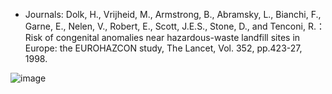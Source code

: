 * Journals:
Dolk, H., Vrijheid, M., Armstrong, B., Abramsky, L., Bianchi, F., Garne, E., Nelen, V., Robert, E., Scott, J.E.S., Stone, D., and Tenconi, R.：Risk of congenital anomalies near hazardous-waste landfill sites in Europe: the EUROHAZCON study, The Lancet, Vol. 352, pp.423-27, 1998.

![image](https://github.com/user-attachments/assets/9140a19e-fed2-4b88-89ec-afb72e5c03c7)

